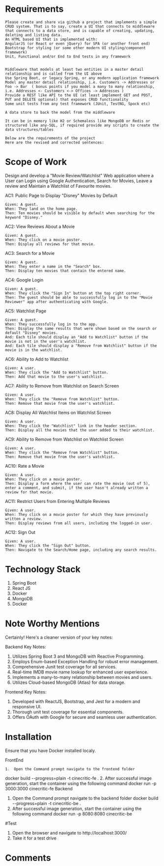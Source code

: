 # Requirements

    Please create and share via github a project that implements a simple CRUD system. That is to say, create a UI that connects to middleware that connects to a data store, and is capable of creating, updating, deleting and listing data.
    An HTML based UI that is implemented with:
    AngularJS (or React or even jQuery) for SPA (or another front end)
    Bootstrap for styling (or some other modern UI styling/component framework)
    Unit, Functional and/or End to End tests in any framework


    Middleware that models at least two entities in a master detail relationship and is called from the UI above
    Use Spring Boot, or legacy Spring, or any modern application framework
    Model any master detail relationship, i.e. Customers -> Addresses or Foo -> Bar  ( bonus points if you model a many to many relationship, i.e. Addresses <- Customers <-> Offices -> Addresses )
    Provide a REST like API to the UI (at least implement GET and POST, PUT and DELETE optional) that exposes CRUD functionality
    Some unit tests from any test framework (JUnit, TestNG, Spock etc)

    A data store to back the model from the middleware

    It can be in memory like H2 or Schemaless like MongoDB or Redis or structured like any-SQL, if required provide any scripts to create the data structures/tables

    Below are the requirements of the project
    Here are the revised and corrected sentences:

# Scope of Work

Design and develop a "Movie Review/Watchlist" Web application where a User can Login using Google Authentication, Search for Movies, Leave a review and Maintain a Watchlist of Favourite movies.

AC1: Public Page to Display "Disney" Movies by Default

	Given: A guest.
	When: They land on the home page.
	Then: Ten movies should be visible by default when searching for the keyword "Disney."

AC2: View Reviews About a Movie

	Given: A guest.
	When: They click on a movie poster.
	Then: Display all reviews for that movie.

AC3: Search for a Movie

	Given: A guest.
	When: They enter a name in the "Search" box.
	Then: Display ten movies that contain the entered name.

AC4: Google Login

	Given: A guest.
	When: They click the "Sign In" button at the top right corner.
	Then: The guest should be able to successfully log in to the "Movie Reviewer" app after authenticating with Google.

AC5: Watchlist Page

	Given: A guest.
	When: They successfully log in to the app.
	Then: Display the same results that were shown based on the search or default "Disney" movies.
	And: Each tile should display an "Add to Watchlist" button if the movie is not in the user's watchlist.
	And: Each tile should display a "Remove from Watchlist" button if the movie is in the watchlist.

AC6: Ability to Add to Watchlist

	Given: A user.
	When: They click the "Add to Watchlist" button.
	Then: Add that movie to the user's watchlist.

AC7: Ability to Remove from Watchlist on Search Screen

	Given: A user.
	When: They click the "Remove from Watchlist" button.
	Then: Remove that movie from the user's watchlist.

AC8: Display All Watchlist Items on Watchlist Screen

	Given: A user.
	When: They click the "Watchlist" link in the header section.
	Then: Display all the movies that the user added to their watchlist.

AC9: Ability to Remove from Watchlist on Watchlist Screen

	Given: A user.
	When: They click the "Remove from Watchlist" button.
	Then: Remove that movie from the user's watchlist.

AC10: Rate a Movie

	Given: A user.
	When: They click on a movie poster.
	Then: Display a form where the user can rate the movie (out of 5), enter a comment, and submit, if the user hasn't already written a review for that movie.

AC11: Restrict Users from Entering Multiple Reviews

	Given: A user.
	When: They click on a movie poster for which they have previously written a review.
	Then: Display reviews from all users, including the logged-in user.

AC12: Sign Out

	Given: A user.
	When: They click the "Sign Out" button.
	Then: Navigate to the Search/Home page, including any search results.

# Technology Stack

1. Spring Boot
2. React JS
3. Docker
4. MongoDB
5. Docker

# Note Worthy Mentions

Certainly! Here's a cleaner version of your key notes:

Backend Key Notes:

1. Utilizes Spring Boot 3 and MongoDB with Reactive Programming.
2. Employs Enum-based Exception Handling for robust error management.
3. Comprehensive Junit test coverage for all services.
4. Real-time IMDB movie name lookup for enhanced user experience.
5. Implements a many-to-many relationship between movies and users.
6. Utilizes Cloud-based MongoDB (Atlas) for data storage.

Frontend Key Notes:

1. Developed with ReactJS, Bootstrap, and Jest for a modern and responsive UI.
2. Thorough unit test coverage for essential components.
3. Offers OAuth with Google for secure and seamless user authentication.

# Installation

Ensure that you have Docker installed localy.

FrontEnd

    1.  Open the Command prompt navigate to the frontend folder

docker build --progress=plain -t cinecritic-fe . 2. After successful image generation, start the container using the following command
docker run -p 3000:3000 cinecritic-fe
Backend

1.  Open the Command prompt navigate to the backend folder
    docker build --progress=plain -t cinecritic-be .
2.  After successful image generation, start the container using the following command
    docker run -p 8080:8080 cinecritic-be

#Test

1. Open the browser and navigate to http://localhost:3000/
2. Take it for a test drive

# Comments
